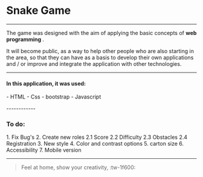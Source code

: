 <h1> Snake Game </h1>
<hr>
<p> The game was designed with the aim of applying the basic concepts of
<strong> web programming </strong>.

It will become public, as a way to help other people who are also starting in the area, so that they can have as a basis to develop their own applications and / or improve and integrate the application with other technologies. </p>
<hr>
<p><h4>In this application, it was used:</h4>
- HTML
- Css
- bootstrap
- Javascript
</p>
------------

<h3> To do: </h3>
1. Fix Bug's
2. Create new roles
2.1 Score
2.2 Difficulty
2.3 Obstacles
2.4 Registration
3. New style
4. Color and contrast options
5. carton size
6. Accessibility
7. Mobile version

------------

> Feel at home, show your creativity, :tw-1f600:
